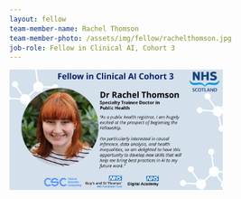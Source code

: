 ```yaml
---
layout: fellow
team-member-name: Rachel Thomson
team-member-photo: /assets/img/fellow/rachelthomson.jpg
job-role: Fellow in Clinical AI, Cohort 3
---
```

<img src="assets/img/fellow/card/RTquote.jpg" alt="Alt text" style="width:75%;">
